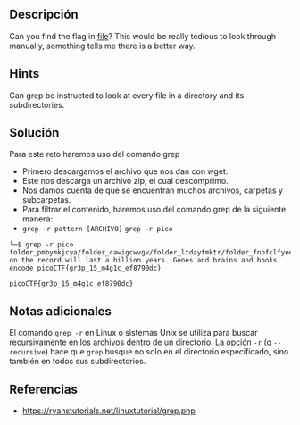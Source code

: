 ## **Descripción**
Can you find the flag in [file](https://jupiter.challenges.picoctf.org/static/495d43ee4a2b9f345a4307d053b4d88d/file)? This would be really tedious to look through manually, something tells me there is a better way.

## **Hints**
Can grep be instructed to look at every file in a directory and its subdirectories.
## **Solución** 
Para este reto haremos uso del comando grep
- Primero descargamos el archivo que nos dan con wget.
- Este nos descarga un archivo zip, el cual descomprimo.
- Nos damos cuenta de que se encuentran muchos archivos, carpetas y subcarpetas.
- Para filtrar el contenido, haremos uso del comando grep de la siguiente manera: 
- `grep -r pattern [ARCHIVO]`                   `grep -r pico `

```
└─$ grep -r pico
folder_pmbymkjcya/folder_cawigcwvgv/folder_ltdayfmktr/folder_fnpfclfyee/whzxrpivpqld.txt:information on the record will last a billion years. Genes and brains and books encode picoCTF{gr3p_15_m4g1c_ef8790dc}

picoCTF{gr3p_15_m4g1c_ef8790dc}

```

## **Notas adicionales**
El comando `grep -r` en Linux o sistemas Unix se utiliza para buscar recursivamente en los archivos dentro de un directorio. La opción `-r` (o `--recursive`) hace que `grep` busque no solo en el directorio especificado, sino también en todos sus subdirectorios.
## **Referencias**
- https://ryanstutorials.net/linuxtutorial/grep.php